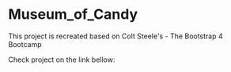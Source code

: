 # Museum_of_Candy

This project is recreated based on Colt Steele's - The Bootstrap 4 Bootcamp

Check project on the link bellow:

